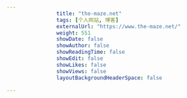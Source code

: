 ---
                title: "the-maze.net"
                tags: [个人网站, 博客]
                externalUrl: "https://www.the-maze.net/"
                weight: 551
                showDate: false
                showAuthor: false
                showReadingTime: false
                showEdit: false
                showLikes: false
                showViews: false
                layoutBackgroundHeaderSpace: false
                ---

